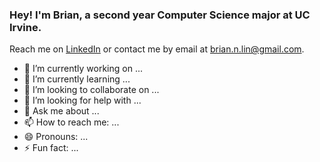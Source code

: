 ### Hey! I'm Brian, a second year Computer Science major at UC Irvine.  


Reach me on [LinkedIn](https://www.linkedin.com/in/brian-lin-0840a0225/) or contact me by email at brian.n.lin@gmail.com.

- 🔭 I’m currently working on ...
- 🌱 I’m currently learning ...
- 👯 I’m looking to collaborate on ...
- 🤔 I’m looking for help with ...
- 💬 Ask me about ...
- 📫 How to reach me: ...
- 😄 Pronouns: ...
- ⚡ Fun fact: ...

<!--
**briannlin/briannlin** is a ✨ _special_ ✨ repository because its `README.md` (this file) appears on your GitHub profile.

Here are some ideas to get you started:

-->
